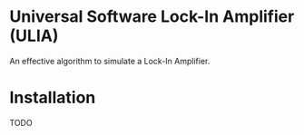 # Universal Software Lock-In Amplifier (ULIA)

An effective algorithm to simulate a Lock-In Amplifier.

# Installation

TODO
